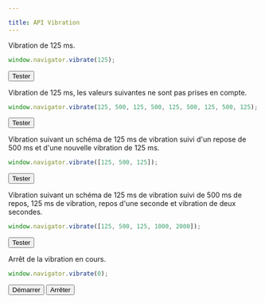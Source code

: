 ```yaml
---

title: API Vibration
---
```


Vibration de 125 ms.

```javascript
window.navigator.vibrate(125);
```
<button onclick="window.navigator.vibrate(125)">Tester</button>

Vibration de 125 ms, les valeurs suivantes ne sont pas prises en compte.

```javascript
window.navigator.vibrate(125, 500, 125, 500, 125, 500, 125, 500, 125);
```
<button onclick="window.navigator.vibrate(125, 500, 125, 500, 125, 500, 125, 500, 125)">Tester</button>

Vibration suivant un schéma de 125 ms de vibration suivi d'un repose de 500 ms et d'une nouvelle vibration de 125 ms.

```javascript
window.navigator.vibrate([125, 500, 125]);
```

<button onclick="window.navigator.vibrate([125, 500, 125])">Tester</button>

Vibration suivant un schéma de 125 ms de vibration suivi de 500 ms de repos, 125 ms de vibration, repos d'une seconde et vibration de deux secondes.

```javascript
window.navigator.vibrate([125, 500, 125, 1000, 2000]);
```

<button onclick="window.navigator.vibrate([125, 500, 125, 1000, 2000])">Tester</button>

Arrêt de la vibration en cours.

```javascript
window.navigator.vibrate(0);
```

<button onclick="window.navigator.vibrate(30000)">Démarrer</button> <button onclick="window.navigator.vibrate(0)">Arrêter</button>
